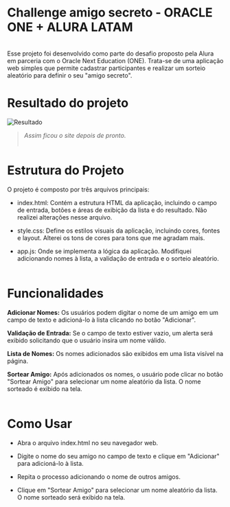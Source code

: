 # Challenge amigo secreto - ORACLE ONE + ALURA LATAM
<br> Esse projeto foi desenvolvido como parte do desafio proposto pela Alura em parceria com o Oracle Next Education (ONE). Trata-se de uma aplicação web simples que permite cadastrar participantes e realizar um sorteio aleatório para definir o seu "amigo secreto".<br>

# Resultado do projeto
![Resultado](https://github.com/user-attachments/assets/185b4128-3e23-4480-b569-885a2435be5d)
  
>*Assim ficou o site depois de pronto.*<br><br>

# Estrutura do Projeto
O projeto é composto por três arquivos principais:

* index.html: Contém a estrutura HTML da aplicação, incluindo o campo de entrada, botões e áreas de exibição da lista e do resultado. Não realizei alterações nesse arquivo.

* style.css: Define os estilos visuais da aplicação, incluindo cores, fontes e layout. Alterei os tons de cores para tons que me agradam mais.

* app.js: Onde se implementa a lógica da aplicação. Modifiquei adicionando nomes à lista, a validação de entrada e o sorteio aleatório.<br><br>

# Funcionalidades
**Adicionar Nomes:** Os usuários podem digitar o nome de um amigo em um campo de texto e adicioná-lo à lista clicando no botão "Adicionar".

**Validação de Entrada:** Se o campo de texto estiver vazio, um alerta será exibido solicitando que o usuário insira um nome válido.

**Lista de Nomes:** Os nomes adicionados são exibidos em uma lista visível na página.

**Sortear Amigo:** Após adicionados os nomes, o usuário pode clicar no botão "Sortear Amigo" para selecionar um nome aleatório da lista. O nome sorteado é exibido na tela.<br><br>

# Como Usar
* Abra o arquivo index.html no seu navegador web.

* Digite o nome do seu amigo no campo de texto e clique em "Adicionar" para adicioná-lo à lista.

* Repita o processo adicionando o nome de outros amigos. 

* Clique em "Sortear Amigo" para selecionar um nome aleatório da lista. O nome sorteado será exibido na tela.<br><br>



